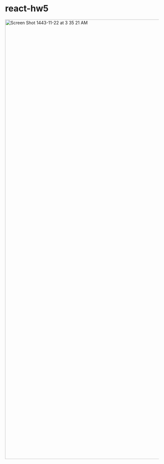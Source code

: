 # react-hw5

<img width="1437" alt="Screen Shot 1443-11-22 at 3 35 21 AM" src="https://user-images.githubusercontent.com/83320125/174692978-dc1be0d3-913a-43c8-9080-a91e48426e30.png">
